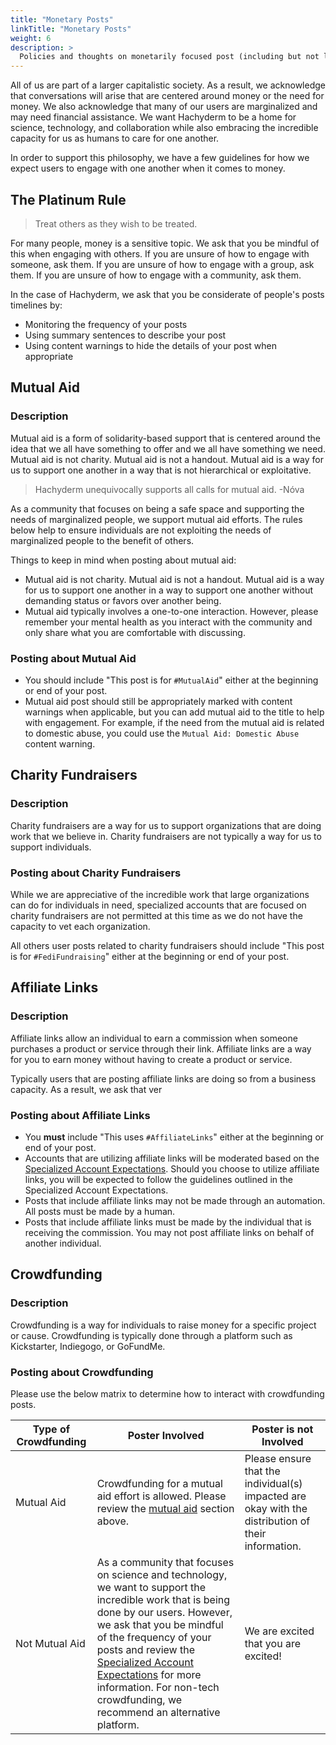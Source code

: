 ```yaml
---
title: "Monetary Posts"
linkTitle: "Monetary Posts"
weight: 6
description: >
  Policies and thoughts on monetarily focused post (including but not limited to: mutual aid, charity fundraisers, affiliate links), and its relationship to Hachyderm users and marginalized communities.
---
```


All of us are part of a larger capitalistic society. As a result, we acknowledge that conversations will arise that are centered around money or the need for money. We also acknowledge that many of our users are marginalized and may need financial assistance.
We want Hachyderm to be a home for science, technology, and collaboration while also embracing the incredible capacity for us as humans to care for one another.

In order to support this philosophy, we have a few guidelines for how we expect users to engage with one another when it comes to money.

## The Platinum Rule

> Treat others as they wish to be treated.

For many people, money is a sensitive topic. We ask that you be mindful of this when engaging with others. If you are unsure of how to engage with someone, ask them. If you are unsure of how to engage with a group, ask them. If you are unsure of how to engage with a community, ask them.

In the case of Hachyderm, we ask that you be considerate of people's posts timelines by:
- Monitoring the frequency of your posts
- Using summary sentences to describe your post
- Using content warnings to hide the details of your post when appropriate

## Mutual Aid

### Description

Mutual aid is a form of solidarity-based support that is centered around the idea that we all have something to offer and we all have something we need. Mutual aid is not charity. Mutual aid is not a handout. Mutual aid is a way for us to support one another in a way that is not hierarchical or exploitative.

> Hachyderm unequivocally supports all calls for mutual aid. -Nóva

As a community that focuses on being a safe space and supporting the needs of marginalized people, we support mutual aid efforts. The rules below help to ensure individuals are not exploiting the needs of marginalized people to the benefit of others.

Things to keep in mind when posting about mutual aid:
- Mutual aid is not charity. Mutual aid is not a handout. Mutual aid is a way for us to support one another in a way to support one another without demanding status or favors over another being.
- Mutual aid typically involves a one-to-one interaction. However, please remember your mental health as you interact with the community and only share what you are comfortable with discussing.

### Posting about Mutual Aid

- You should include "This post is for `#MutualAid`" either at the beginning or end of your post.
- Mutual aid post should still be appropriately marked with content warnings when applicable, but you can add mutual aid to the title to help with engagement. For example, if the need from the mutual aid is related to domestic abuse, you could use the `Mutual Aid: Domestic Abuse` content warning.

## Charity Fundraisers

### Description

Charity fundraisers are a way for us to support organizations that are doing work that we believe in. Charity fundraisers are not typically a way for us to support individuals.

### Posting about Charity Fundraisers

While we are appreciative of the incredible work that large organizations can do for individuals in need, specialized accounts that are focused on charity fundraisers are not permitted at this time as we do not have the capacity to vet each organization.

All others user posts related to charity fundraisers should include "This post is for `#FediFundraising`" either at the beginning or end of your post.

## Affiliate Links

### Description

Affiliate links allow an individual to earn a commission when someone purchases a product or service through their link. Affiliate links are a way for you to earn money without having to create a product or service.

Typically users that are posting affiliate links are doing so from a business capacity. As a result, we ask that ver

### Posting about Affiliate Links

- You **must** include "This uses `#AffiliateLinks`" either at the beginning or end of your post.
- Accounts that are utilizing affiliate links will be moderated based on the [Specialized Account Expectations](/docs/account-types/covenant/). Should you choose to utilize affiliate links, you will be expected to follow the guidelines outlined in the Specialized Account Expectations.
- Posts that include affiliate links may not be made through an automation. All posts must be made by a human.
- Posts that include affiliate links must be made by the individual that is receiving the commission. You may not post affiliate links on behalf of another individual.

## Crowdfunding

### Description

Crowdfunding is a way for individuals to raise money for a specific project or cause. Crowdfunding is typically done through a platform such as Kickstarter, Indiegogo, or GoFundMe.

### Posting about Crowdfunding

Please use the below matrix to determine how to interact with crowdfunding posts.

| Type of Crowdfunding | Poster Involved | Poster is not Involved |
| --- | --- | --- |
| Mutual Aid | Crowdfunding for a mutual aid effort is allowed. Please review the [mutual aid](#mutual-aid) section above. | Please ensure that the individual(s) impacted are okay with the distribution of their information. |
| Not Mutual Aid | As a community that focuses on science and technology, we want to support the incredible work that is being done by our users. However, we ask that you be mindful of the frequency of your posts and review the [Specialized Account Expectations](/docs/account-types/covenant/) for more information. For non-tech crowdfunding, we recommend an alternative platform. | We are excited that you are excited! |